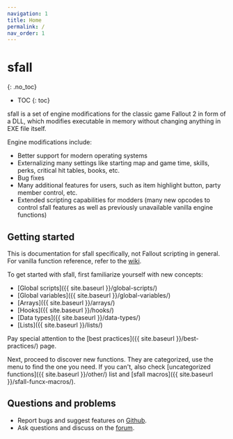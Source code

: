 ```yaml
---
navigation: 1
title: Home
permalink: /
nav_order: 1
---
```



# sfall
{: .no_toc}

* TOC
{: toc}

sfall is a set of engine modifications for the classic game Fallout 2 in form of a DLL, which modifies executable in memory without changing anything in EXE file itself.

Engine modifications include:

* Better support for modern operating systems
* Externalizing many settings like starting map and game time, skills, perks, critical hit tables, books, etc.
* Bug fixes
* Many additional features for users, such as item highlight button, party member control, etc.
* Extended scripting capabilities for modders (many new opcodes to control sfall features as well as previously unavailable vanilla engine functions)

## Getting started

This is documentation for sfall specifically, not Fallout scripting in general. For vanilla function reference, refer to the [wiki](https://falloutmods.fandom.com/wiki/Fallout_1_and_Fallout_2_scripting_-_commands,_reference,_tutorials).

To get started with sfall, first familiarize yourself with new concepts:
* [Global scripts]({{ site.baseurl }}/global-scripts/)
* [Global variables]({{ site.baseurl }}/global-variables/)
* [Arrays]({{ site.baseurl }}/arrays/)
* [Hooks]({{ site.baseurl }}/hooks/)
* [Data types]({{ site.baseurl }}/data-types/)
* [Lists]({{ site.baseurl }}/lists/)

Pay special attention to the [best practices]({{ site.baseurl }}/best-practices/) page.

Next, proceed to discover new functions. They are categorized, use the menu to find the one you need. If you can't, also check [uncategorized functions]({{ site.baseurl }}/other/) list and [sfall macros]({{ site.baseurl }}/sfall-funcx-macros/).

## Questions and problems
* Report bugs and suggest features on [Github](https://github.com/phobos2077/sfall/issues).
* Ask questions and discuss on the [forum](http://nma-fallout.com/threads/fo2-engine-tweaks-sfall.178390/).
